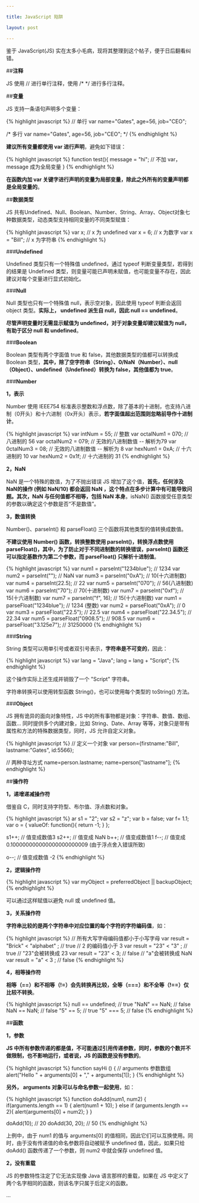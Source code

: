 ```yaml
---

title: JavaScript 陷阱

layout: post

---
```

鉴于 JavaScript(JS) 实在太多小毛病，现将其整理到这个帖子，便于日后翻看纠错。

##**注释**

JS 使用 // 进行单行注释，使用 /\* \*/ 进行多行注释。

##**变量**

JS 支持一条语句声明多个变量：

{% highlight javascript %}
// 单行
var name="Gates", age=56, job="CEO";
 
/* 多行
var name="Gates",
          age=56,
          job="CEO";
*/
{% endhighlight %}

**建议所有变量都使用 var 进行声明**，避免如下错误：

{% highlight javascript %}
function test(){
	message = "hi"; // 不加 var，message 成为全局变量
}
{% endhighlight %}

**在函数内加 var 关键字进行声明的变量为局部变量，除此之外所有的变量声明都是全局变量的**。

##**数据类型**

JS 共有Undefined、Null、Boolean、Number、String、Array、Object对象七种数据类型，动态类型支持相同变量的不同类型赋值：

{% highlight javascript %}
var x; // x 为 undefined
var x = 6; // x 为数字
var x = "Bill"; // x 为字符串
{% endhighlight %}

###**Undefined**

Undefined 类型只有一个特殊值 undefined，通过 typeof 判断变量类型，若得到的结果是 Undefined 类型，则变量可能已声明未赋值，也可能变量不存在，因此建议对每个变量进行显式初始化。

###**Null**

Null 类型也只有一个特殊值 null，表示空对象，因此使用 typeof 判断会返回 object 类型。**实际上， undefined 派生自 null，因此 null == undefined**。

**尽管声明变量时无需显示赋值为 undefined，对于对象变量却建议赋值为 null，有助于区分 null 和 undefined**。

###**Boolean**

Boolean 类型有两个字面值 true 和 false，其他数据类型的值都可以转换成 Boolean 类型，**其中，除了空字符串（String）、0/NaN（Number）、null（Object）、undefined（Undefined）转换为 false，其他值都为 true**。

###**Number**

**1，表示**

Number 使用 IEEE754 标准表示整数和浮点数，除了基本的十进制，也支持八进制（0开头）和十六进制（0x开头）表示，**若字面值超出范围则忽略前导作十进制计**。

{% highlight javascript %}
var intNum = 55; // 整数
var octalNum1 = 070; // 八进制的 56
var octalNum2 = 079;  // 无效的八进制数值 -- 解析为79
var 0ctalNum3 = 08;  // 无效的八进制数值 -- 解析为 8
var hexNum1 = 0xA; // 十六进制的 10
var hexNum2 = 0x1f; // 十六进制的 31
{% endhighlight %}

**2，NaN**

NaN 是一个特殊的数值，为了不抛出错误 JS 增加了这个值，**首先，任何涉及NaN的操作 (例如 NaN/10) 都会返回 NaN ，这个特点在多步计算中有可能导致问题。其次，NaN 与任何值都不相等，包括 NaN 本身**。isNaN() 函数接受任意类型的参数以确定这个参数是否“不是数值”。

**3，数值转换**

Number()、parseInt() 和 parseFloat() 三个函数将其他类型的值转换成数值。

**不建议使用 Number() 函数，转换整数使用 parseInt()，转换浮点数使用 parseFloat()，其中，为了防止对于不同进制数的转换错误，parseInt() 函数还可以指定基数作为第二个参数，而 parseFloat() 只解析十进制值**。

{% highlight javascript %}
var num1 = parseInt("1234blue");  // 1234
var num2 = parseInt(""); // NaN
var num3 = parseInt("0xA"); // 10(十六进制数)
var num4 = parseInt(22.5); // 22
var num5 = parseInt("070"); // 56(八进制数)
var num6 = parseInt("70"); // 70(十进制数)
var num7 = parseInt("0xf"); // 15(十六进制数)
var num7 = parseInt("f", 16); // 15(十六进制数)
var num1 = parseFloat("1234blue"); // 1234 (整数)
var num2 = parseFloat("0xA"); // 0
var num3 = parseFloat("22.5"); // 22.5
var num4 = parseFloat("22.34.5"); // 22.34
var num5 = parseFloat("0908.5"); // 908.5
var num6 = parseFloat("3.125e7"); // 31250000
{% endhighlight %}

###**String**

String 类型可以用单引号或者双引号表示，**字符串是不可变的**，因此：

{% highlight javascript %}
var lang = "Java";
lang = lang + "Script";
{% endhighlight %}

这个操作实际上还生成并销毁了一个 "Script" 字符串。

字符串转换可以使用转型函数 String()，也可以使用每个类型的 toString() 方法。

###**Object**

JS 拥有诡异的面向对象特性，JS 中的所有事物都是对象：字符串、数值、数组、函数... 同时提供多个内建对象，比如 String、Date、Array 等等，对象只是带有属性和方法的特殊数据类型，同时，JS 允许自定义对象。

{% highlight javascript %}
// 定义一个对象
var person={firstname:"Bill", lastname:"Gates", id:5566};
 
// 两种寻址方式
name=person.lastname;
name=person["lastname"];
{% endhighlight %}

##**操作符**

**1，递增递减操作符**

借鉴自 C，同时支持字符型、布尔值、浮点数和对象。

{% highlight javascript %}
ar s1 = "2";
var s2 = "z";
var b = false;
var f= 1.1;
var o = {
  valueOf: function(){
    return -1;
  }
};
 
s1++; // 值变成数值3
s2++; // 值变成 NaN
b++; // 值变成数值1
f--; // 值变成 0.100000000000000000000009 (由于浮点舍入错误所致)
 
o--; // 值变成数值 -2
{% endhighlight %}

**2，逻辑操作符**

{% highlight javascript %}
var myObject = preferredObject || backupObject;
{% endhighlight %}

可以通过这样赋值以避免 null 或 undefined 值。

**3，关系操作符**

**字符串比较的是两个字符串中对应位置的每个字符的字符编码值**，如：

{% highlight javascript %}
// 所有大写字母编码值都小于小写字母
var result = "Brick" < "alphabet" ; // true
// 2 的编码值小于 3
var result = "23" < "3" ; // true
// "23"会被转换成 23
var result = "23" < 3; // false
// "a"会被转换成 NaN
var result = "a" < 3 ; // false 
{% endhighlight %}

**4，相等操作符**

**相等（==）和不相等（!=）会先转换再比较，全等（===）和不全等（!==）仅比较不转换**。

{% highlight javascript %}
null == undefined; // true
"NaN" == NaN; // false
NaN == NaN; // false
"5" == 5; // true
"5" === 5; // false
{% endhighlight %}

##**函数**

**1，参数**

**JS 中所有参数传递的都是值，不可能通过引用传递参数，同时，参数的个数并不做限制，也不影响运行，或者说，JS 的函数是没有参数的**。

{% highlight javascript %}
function sayHi () {
// arguments 参数数组
  alert("Hello " + arguments[0] + "," + arguments[1]);
}
{% endhighlight %}

**另外， arguments 对象可以与命名参数一起使用**，如：

{% highlight javascript %}
function doAdd(num1, num2) {
  if(arguments.length == 1) {
    alert(num1 + 10);
  } else if (arguments.length == 2){
    alert(arguments[0] + num2);
  }
}
 
doAdd(10); // 20
doAdd(30, 20); // 50
{% endhighlight %}

上例中，由于 num1 的值与 arguments[0] 的值相同，因此它们可以互换使用。同时，由于没有传递值的命名参数将自动被赋予 undefined 值，因此，如果只给 doAdd() 函数传递了一个参数，则 num2 中就会保存 undefined 值。

**2，没有重载**

JS 的参数特性注定了它无法实现像 Java 语言那样的重载，如果在 JS 中定义了两个名字相同的函数，则该名字只属于后定义的函数。

...